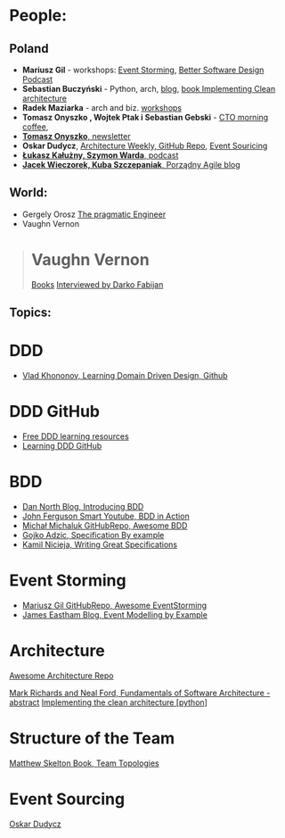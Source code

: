 # People:

## Poland
- <b>Mariusz Gil</b> - workshops: [Event Storming](https://github.com/mariuszgil/awesome-eventstorming), [Better Software Design Podcast](https://bettersoftwaredesign.pl/)
- <b>Sebastian Buczyński</b> - Python, arch, [blog](https://breadcrumbscollector.tech/), [book Implementing Clean architecture](https://cleanarchitecture.io/)
- <b>Radek Maziarka</b> - arch and biz. [workshops](https://radekmaziarka.pl/szkolenia-i-warsztaty)
- <b>Tomasz Onyszko , Wojtek Ptak i Sebastian Gebski</b> - [CTO morning coffee](https://open.spotify.com/show/1uqt9gA2hMIHFeqBlPLi37?si=f2cc44f4c0ee483d),
- [<b>Tomasz Onyszko</b>, newsletter](https://lnkd.in/dTeCxEnQ)  
- <b>Oskar Dudycz</b>, [Architecture Weekly, GitHub Repo](https://github.com/oskardudycz/ArchitectureWeekly), [Event Souricing](https://event-driven.io/)
- [<b>Łukasz Kałużny, Szymon Warda</b>, podcast](https://patoarchitekci.io/)
- [<b>Jacek Wieczorek, Kuba Szczepaniak</b>, Porządny Agile blog](https://porzadnyagile.pl/)

## World:
- Gergely Orosz [The pragmatic Engineer](https://blog.pragmaticengineer.com/)
- Vaughn Vernon 
> # Vaughn Vernon
>
> [Books](https://kalele.io/books/)
> [Interviewed by Darko Fabijan](https://semaphoreci.com/blog/vaughn-vernon-domain-driven-design)


## Topics:

# DDD
- [Vlad Khononov, Learning Domain Driven Design, Github](https://github.com/vladikk/learning-ddd)

# DDD GitHub
- [Free DDD learning resources](https://github.com/ddd-crew/free-ddd-learning-resource)
- [Learning DDD GitHub](https://github.com/cnb0/learning-ddd)

# BDD
- [Dan North Blog, Introducing BDD](https://dannorth.net/introducing-bdd/)
- [John Ferguson Smart Youtube, BDD in Action](https://www.youtube.com/watch?v=hdBxLZ8f82Y)
- [Michał Michaluk GitHubRepo, Awesome BDD](https://github.com/msz13/Awesome-BDD/blob/main/README.md)
- [Gojko Adzic, Specification By example](https://gojko.net/books/specification-by-example/)
- [Kamil Nicieja, Writing Great Specifications](https://www.manning.com/books/writing-great-specifications)

# Event Storming
- [Mariusz Gil GitHubRepo, Awesome EventStorming](https://github.com/mariuszgil/awesome-eventstorming)
- [James Eastham Blog, Event Modelling by Example](https://jameseastham.co.uk/post/software-development/event-modelling-by-example/)

# Architecture
[Awesome Architecture Repo](https://awesome-architecture.com/)

[Mark Richards and Neal Ford, Fundamentals of Software Architecture - abstract](https://yoan-thirion.gitbook.io/knowledge-base/software-architecture/fundamentals-of-software-architecture)
[Implementing the clean architecture [python] ](https://cleanarchitecture.io/)

# Structure of the Team
[Matthew Skelton Book, Team Topologies](https://awesome-architecture.com/)

# Event Sourcing
[Oskar Dudycz](https://event-driven.io/)
